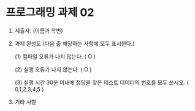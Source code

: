 ﻿# 프로그래밍 과제 02

1. 제출자:   (이름과 학번)

2. 과제 완성도 (다음 중 해당하는 사항에 모두 표시한다.)

	(1) 컴파일 오류가 나지 않는다. ( O )
    
	(2) 실행 오류가 나지 않는다. (  O  )
    
	(3) 실행 시간 30분 이내에 정답을 찾은 테스트 데이터의 번호를 모두 쓰시오. (    0,1,2,3,4,5                                                     )
    
3. 기타 사항 


